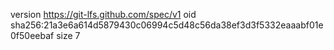 version https://git-lfs.github.com/spec/v1
oid sha256:21a3e6a614d5879430c06994c5d48c56da38ef3d3f5332eaaabf01e0f50eebaf
size 7
